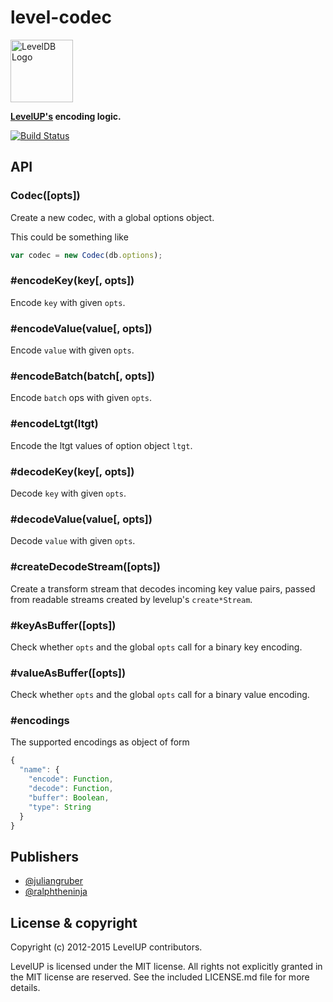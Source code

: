 
# level-codec

<img alt="LevelDB Logo" height="100" src="http://leveldb.org/img/logo.svg">

**[LevelUP's](https://github.com/rvagg/node-levelup) encoding logic.**

[![Build Status](https://travis-ci.org/Level/codec.png)](https://travis-ci.org/Level/codec)

## API

### Codec([opts])

  Create a new codec, with a global options object.

  This could be something like

```js
var codec = new Codec(db.options);
```

### #encodeKey(key[, opts])

  Encode `key` with given `opts`.

### #encodeValue(value[, opts])

  Encode `value` with given `opts`.

### #encodeBatch(batch[, opts])

  Encode `batch` ops with given `opts`.

### #encodeLtgt(ltgt)

  Encode the ltgt values of option object `ltgt`.

### #decodeKey(key[, opts])

  Decode `key` with given `opts`.

### #decodeValue(value[, opts])

  Decode `value` with given `opts`.

### #createDecodeStream([opts])

  Create a transform stream that decodes incoming key value pairs, passed from readable streams created by levelup's `create*Stream`.

### #keyAsBuffer([opts])

  Check whether `opts` and the global `opts` call for a binary key encoding.

### #valueAsBuffer([opts])

  Check whether `opts` and the global `opts` call for a binary value encoding.

### #encodings

  The supported encodings as object of form

```js
{
  "name": {
    "encode": Function,
    "decode": Function,
    "buffer": Boolean,
    "type": String
  }
}
```

## Publishers

* [@juliangruber](https://github.com/juliangruber)
* [@ralphtheninja](https://github.com/ralphtheninja)

## License &amp; copyright

Copyright (c) 2012-2015 LevelUP contributors.

LevelUP is licensed under the MIT license. All rights not explicitly granted in the MIT license are reserved. See the included LICENSE.md file for more details.
